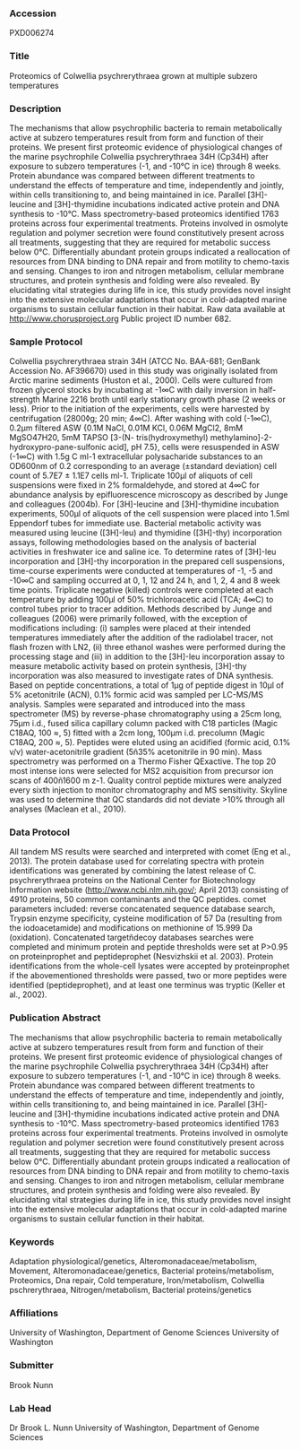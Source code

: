 ### Accession
PXD006274

### Title
Proteomics of Colwellia psychrerythraea grown at multiple subzero temperatures

### Description
The mechanisms that allow psychrophilic bacteria to remain metabolically active at subzero temperatures result from form and function of their proteins. We present first proteomic evidence of physiological changes of the marine psychrophile Colwellia psychrerythraea 34H (Cp34H) after exposure to subzero temperatures (-1, and -10°C in ice) through 8 weeks. Protein abundance was compared between different treatments to understand the effects of temperature and time, independently and jointly, within cells transitioning to, and being maintained in ice. Parallel [3H]-leucine and [3H]-thymidine incubations indicated active protein and DNA synthesis to -10°C. Mass spectrometry-based proteomics identified 1763 proteins across four experimental treatments. Proteins involved in osmolyte regulation and polymer secretion were found constitutively present across all treatments, suggesting that they are required for metabolic success below 0°C. Differentially abundant protein groups indicated a reallocation of resources from DNA binding to DNA repair and from motility to chemo-taxis and sensing. Changes to iron and nitrogen metabolism, cellular membrane structures, and protein synthesis and folding were also revealed. By elucidating vital strategies during life in ice, this study provides novel insight into the extensive molecular adaptations that occur in cold-adapted marine organisms to sustain cellular function in their habitat. Raw data available at http://www.chorusproject.org Public project ID number 682.

### Sample Protocol
Colwellia psychrerythraea strain 34H (ATCC No. BAA-681; GenBank Accession No. AF396670) used in this study was originally isolated from Arctic marine sediments (Huston et al., 2000). Cells were cultured from frozen glycerol stocks by incubating at -1∞C with daily inversion in half-strength Marine 2216 broth until early stationary growth phase (2 weeks or less). Prior to the initiation of the experiments, cells were harvested by centrifugation (2800◊g; 20 min; 4∞C). After washing with cold (-1∞C), 0.2µm filtered ASW {0.1M NaCl, 0.01M KCl, 0.06M MgCl2, 8mM MgSO47H20, 5mM TAPSO [3-(N- tris(hydroxymethyl) methylamino]-2-hydroxypro-pane-sulfonic acid], pH 7.5}, cells were resuspended in ASW (-1∞C) with 1.5g C ml-1 extracellular polysacharide substances to an OD600nm of 0.2 corresponding to an average (±standard deviation) cell count of 5.7E7 ± 1.1E7 cells ml-1. Triplicate 100µl of aliquots of cell suspensions were fixed in 2% formaldehyde, and stored at 4∞C for abundance analysis by epifluorescence microscopy as described by Junge and colleagues (2004b). For [3H]-leucine and [3H]-thymidine incubation experiments, 500µl of aliquots of the cell suspension were placed into 1.5ml Eppendorf tubes for immediate use.   Bacterial metabolic activity was measured using leucine ([3H]-leu) and thymidine ([3H]-thy) incorporation assays, following methodologies based on the analysis of bacterial activities in freshwater ice and saline ice. To determine rates of [3H]-leu incorporation and [3H]-thy incorporation in the prepared cell suspensions, time-course experiments were conducted at temperatures of -1, -5 and -10∞C and sampling occurred at 0, 1, 12 and 24 h, and 1, 2, 4 and 8 week time points. Triplicate negative (killed) controls were completed at each temperature by adding 100µl of 50% trichloroacetic acid (TCA; 4∞C) to control tubes prior to tracer addition. Methods described by Junge and colleagues (2006) were primarily followed, with the exception of modifications including: (i) samples were placed at their intended temperatures immediately after the addition of the radiolabel tracer, not flash frozen with LN2, (ii) three ethanol washes were performed during the processing stage and (iii) in addition to the [3H]-leu incorporation assay to measure metabolic activity based on protein synthesis, [3H]-thy incorporation was also measured to investigate rates of DNA synthesis.  Based on peptide concentrations, a total of 1µg of peptide digest in 10µl of 5% acetonitrile (ACN), 0.1% formic acid was sampled per LC-MS/MS analysis. Samples were separated and introduced into the mass spectrometer (MS) by reverse-phase chromatography using a 25cm long, 75µm i.d., fused silica capillary column packed with C18 particles (Magic C18AQ, 100 ≈, 5) fitted with a 2cm long, 100µm i.d. precolumn (Magic C18AQ, 200 ≈, 5). Peptides were eluted using an acidified (formic acid, 0.1% v/v) water-acetonitrile gradient (5ñ35% acetonitrile in 90 min). Mass spectrometry was performed on a Thermo Fisher QExactive. The top 20 most intense ions were selected for MS2 acquisition from precursor ion scans of 400ñ1600 m z-1. Quality control peptide mixtures were analyzed every sixth injection to monitor chromatography and MS sensitivity. Skyline was used to determine that QC standards did not deviate >10% through all analyses (Maclean et al., 2010).

### Data Protocol
All tandem MS results were searched and interpreted with comet (Eng et al., 2013). The protein database used for correlating spectra with protein identifications was generated by combining the latest release of C. psychrerythraea proteins on the National Center for Biotechnology Information website (http://www.ncbi.nlm.nih.gov/; April 2013) consisting of 4910 proteins, 50 common contaminants and the QC peptides. comet parameters included: reverse concatenated sequence database search, Trypsin enzyme specificity, cysteine modification of 57 Da (resulting from the iodoacetamide) and modifications on methionine of 15.999 Da (oxidation). Concatenated targetñdecoy databases searches were completed and minimum protein and peptide thresholds were set at P>0.95 on proteinprophet and peptideprophet (Nesvizhskii et al. 2003). Protein identifications from the whole-cell lysates were accepted by proteinprophet if the abovementioned thresholds were passed, two or more peptides were identified (peptideprophet), and at least one terminus was tryptic (Keller et al., 2002).

### Publication Abstract
The mechanisms that allow psychrophilic bacteria to remain metabolically active at subzero temperatures result from form and function of their proteins. We present first proteomic evidence of physiological changes of the marine psychrophile Colwellia psychrerythraea 34H (Cp34H) after exposure to subzero temperatures (-1, and -10&#xb0;C in ice) through 8 weeks. Protein abundance was compared between different treatments to understand the effects of temperature and time, independently and jointly, within cells transitioning to, and being maintained in ice. Parallel [3H]-leucine and [3H]-thymidine incubations indicated active protein and DNA synthesis to -10&#xb0;C. Mass spectrometry-based proteomics identified 1763 proteins across four experimental treatments. Proteins involved in osmolyte regulation and polymer secretion were found constitutively present across all treatments, suggesting that they are required for metabolic success below 0&#xb0;C. Differentially abundant protein groups indicated a reallocation of resources from DNA binding to DNA repair and from motility to chemo-taxis and sensing. Changes to iron and nitrogen metabolism, cellular membrane structures, and protein synthesis and folding were also revealed. By elucidating vital strategies during life in ice, this study provides novel insight into the extensive molecular adaptations that occur in cold-adapted marine organisms to sustain cellular function in their habitat.

### Keywords
Adaptation physiological/genetics, Alteromonadaceae/metabolism, Movement, Alteromonadaceae/genetics, Bacterial proteins/metabolism, Proteomics, Dna repair, Cold temperature, Iron/metabolism, Colwellia pschrerythraea, Nitrogen/metabolism, Bacterial proteins/genetics

### Affiliations
University of Washington, Department of Genome Sciences
University of Washington

### Submitter
Brook Nunn

### Lab Head
Dr Brook L. Nunn
University of Washington, Department of Genome Sciences



